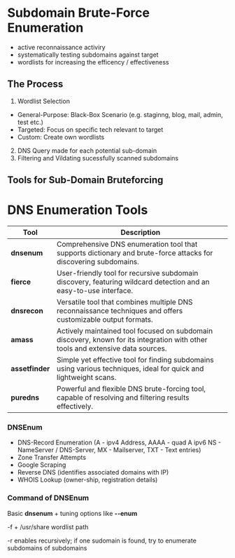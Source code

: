 # Subdomain Brute-Force Enumeration 

- active reconnaissance activiry
- systematically testing subdomains against target
- wordlists for increasing the efficency / effectiveness

## The Process 

1. Wordlist Selection
- General-Purpose: Black-Box Scenario (e.g. staginng, blog, mail, admin, test etc.)
- Targeted: Focus on specific tech relevant to target
- Custom: Create own wordlists
2. DNS Query made for each potential sub-domain
3. Filtering and Vildating sucessfully scanned subdomains

## Tools for Sub-Domain Bruteforcing

# DNS Enumeration Tools

| Tool         | Description                                                                                         |
|--------------|-----------------------------------------------------------------------------------------------------|
| **dnsenum**  | Comprehensive DNS enumeration tool that supports dictionary and brute-force attacks for discovering subdomains. |
| **fierce**   | User-friendly tool for recursive subdomain discovery, featuring wildcard detection and an easy-to-use interface. |
| **dnsrecon** | Versatile tool that combines multiple DNS reconnaissance techniques and offers customizable output formats. |
| **amass**    | Actively maintained tool focused on subdomain discovery, known for its integration with other tools and extensive data sources. |
| **assetfinder** | Simple yet effective tool for finding subdomains using various techniques, ideal for quick and lightweight scans. |
| **puredns**  | Powerful and flexible DNS brute-forcing tool, capable of resolving and filtering results effectively. |

### DNSEnum 

- DNS-Record Enumeration (A - ipv4 Address, AAAA - quad A ipv6 NS - NameServer / DNS-Server, MX - Mailserver, TXT - Text entries)
- Zone Transfer Attempts
- Google Scraping
- Reverse DNS (identifies associated domains with IP)
- WHOIS Lookup (owner-ship, registration details)


### Command of DNSEnum

Basic **dnsenum** + tuning options like **--enum**

-f + /usr/share wordlist path

-r enables recursively; if one sudomain is found, try to enumerate subdomains of subdomains